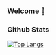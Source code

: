 ### Welcome 👋

### Github Stats

[![Top Langs](https://github-readme-stats.vercel.app/api/top-langs/?username=elyanah-aco&layout=compact&hide=html)](https://github.com/anuraghazra/github-readme-stats)



<!--
**elyanah-aco/elyanah-aco** is a ✨ _special_ ✨ repository because its `README.md` (this file) appears on your GitHub profile.

Here are some ideas to get you started:

- 🔭 I’m currently working on ...
- 🌱 I’m currently learning ...
- 👯 I’m looking to collaborate on ...
- 🤔 I’m looking for help with ...
- 💬 Ask me about ...
- 📫 How to reach me: ...
- 😄 Pronouns: ...
- ⚡ Fun fact: ...
-->


